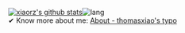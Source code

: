 [![xiaorz's github stats](https://github-readme-stats.vercel.app/api?username=xiaorz&count_private=true&show_icons=true)](https://github.com/xiaorz)![lang](https://github-readme-stats.vercel.app/api/top-langs/?username=xiaorz&layout=compact)  
✔ Know more about me: [About - thomasxiao's typo](https://blog.csdn.net/xiaorenzhi)
